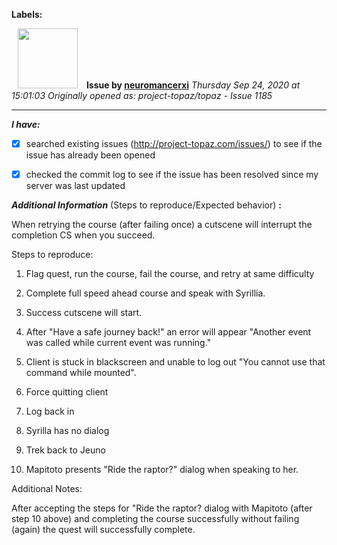 **Labels:**



<a href="https://github.com/neuromancerxi"><img src="https://avatars0.githubusercontent.com/u/3996176?v=4" width="96" height="96" hspace="10"></img></a> **Issue by [neuromancerxi](https://github.com/neuromancerxi)**
_Thursday Sep 24, 2020 at 15:01:03_
_Originally opened as: project-topaz/topaz - Issue 1185_

----

<!-- place 'x' mark between square [] brackets to checkmark box -->
**_I have:_**

- [x] searched existing issues (http://project-topaz.com/issues/) to see if the issue has already been opened
- [x] checked the commit log to see if the issue has been resolved since my server was last updated

**_Additional Information_** (Steps to reproduce/Expected behavior) **:** 

When retrying the course (after failing once) a cutscene will interrupt the completion CS when you succeed.

Steps to reproduce:

1. Flag quest, run the course, fail the course, and retry at same difficulty
2. Complete full speed ahead course and speak with Syrillia.
3. Success cutscene will start.
4. After "Have a safe journey back!" an error will appear "Another event was called while current event was running."
5. Client is stuck in blackscreen and unable to log out "You cannot use that command while mounted".
6. Force quitting client
7. Log back in
8. Syrilla has no dialog
9. Trek back to Jeuno
10. Mapitoto presents "Ride the raptor?" dialog when speaking to her.

Additional Notes:

After accepting the steps for "Ride the raptor? dialog with Mapitoto (after step 10 above) and completing the course successfully without failing (again) the quest will successfully complete.
